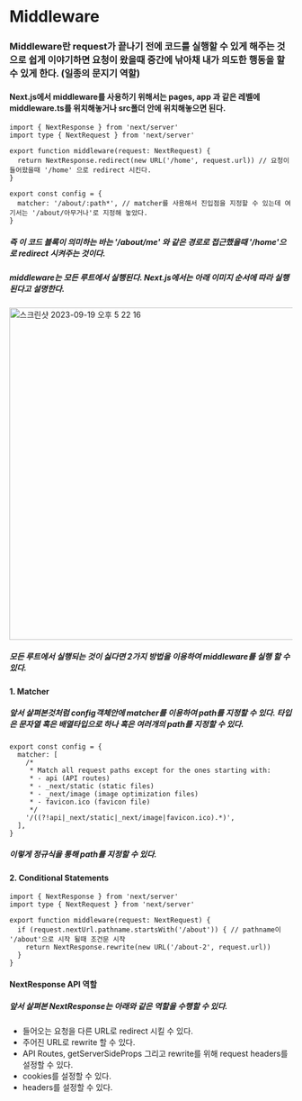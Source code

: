 # Middleware 

### Middleware란 request가 끝나기 전에 코드를 실행할 수 있게 해주는 것으로 쉽게 이야기하면 요청이 왔을때 중간에 낚아채 내가 의도한 행동을 할수 있게 한다. (일종의 문지기 역할)

#### Next.js에서 middleware를 사용하기 위해서는 pages, app 과 같은 레벨에 middleware.ts를 위치해놓거나 src폴더 안에 위치해놓으면 된다. 

```
import { NextResponse } from 'next/server'
import type { NextRequest } from 'next/server'
 
export function middleware(request: NextRequest) {
  return NextResponse.redirect(new URL('/home', request.url)) // 요청이 들어왔을때 '/home' 으로 redirect 시킨다. 
}

export const config = {
  matcher: '/about/:path*', // matcher를 사용해서 진입점을 지정할 수 있는데 여기서는 '/about/아무거나'로 지정해 놓았다. 
}
```

##### 즉 이 코드 블록이 의미하는 바는 '/about/me' 와 같은 경로로 접근했을때 '/home'으로 redirect 시켜주는 것이다. 

##### middleware는 모든 루트에서 실행된다. Next.js에서는 아래 이미지 순서에 따라 실행된다고 설명한다. 

<img width="590" alt="스크린샷 2023-09-19 오후 5 22 16" src="https://github.com/chldmswnl/TIL/assets/63483751/884413aa-53f2-4aa6-9189-9196f7bcc30f">

##### 모든 루트에서 실행되는 것이 싫다면 2가지 방법을 이용하여 middleware를 실행 할 수 있다. 

#### 1. Matcher

##### 앞서 살펴본것처럼 config객체안에 matcher를 이용하여 path를 지정할 수 있다. 타입은 문자열 혹은 배열타입으로 하나 혹은 여러개의 path를 지정할 수 있다. 

```
export const config = {
  matcher: [
    /*
     * Match all request paths except for the ones starting with:
     * - api (API routes)
     * - _next/static (static files)
     * - _next/image (image optimization files)
     * - favicon.ico (favicon file)
     */
    '/((?!api|_next/static|_next/image|favicon.ico).*)',
  ],
}
```

##### 이렇게 정규식을 통해 path를 지정할 수 있다. 

#### 2. Conditional Statements 


```
import { NextResponse } from 'next/server'
import type { NextRequest } from 'next/server'
 
export function middleware(request: NextRequest) {
  if (request.nextUrl.pathname.startsWith('/about')) { // pathname이 '/about'으로 시작 될때 조건문 시작 
    return NextResponse.rewrite(new URL('/about-2', request.url))
  }
}
```

#### NextResponse API 역할 

##### 앞서 살펴본 NextResponse는 아래와 같은 역할을 수행할 수 있다. 

- 들어오는 요청을 다른 URL로 redirect 시킬 수 있다.
- 주어진 URL로 rewrite 할 수 있다.
- API Routes, getServerSideProps 그리고 rewrite를 위해 request headers를 설정할 수 있다.
- cookies를 설정할 수 있다.
- headers를 설정할 수 있다. 
